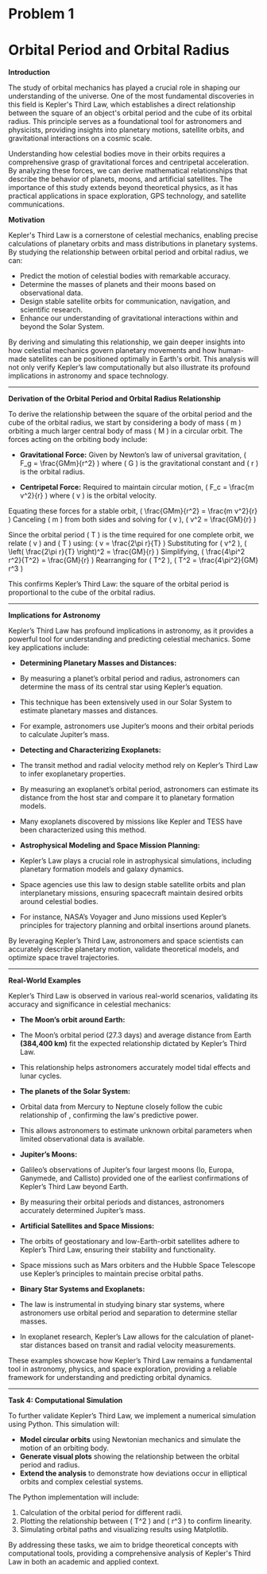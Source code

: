 
# Problem 1
# Orbital Period and Orbital Radius
**Introduction**

The study of orbital mechanics has played a crucial role in shaping our understanding of the universe. One of the most fundamental discoveries in this field is Kepler's Third Law, which establishes a direct relationship between the square of an object's orbital period and the cube of its orbital radius. This principle serves as a foundational tool for astronomers and physicists, providing insights into planetary motions, satellite orbits, and gravitational interactions on a cosmic scale.

Understanding how celestial bodies move in their orbits requires a comprehensive grasp of gravitational forces and centripetal acceleration. By analyzing these forces, we can derive mathematical relationships that describe the behavior of planets, moons, and artificial satellites. The importance of this study extends beyond theoretical physics, as it has practical applications in space exploration, GPS technology, and satellite communications.

**Motivation**

Kepler's Third Law is a cornerstone of celestial mechanics, enabling precise calculations of planetary orbits and mass distributions in planetary systems. By studying the relationship between orbital period and orbital radius, we can:

- Predict the motion of celestial bodies with remarkable accuracy.
- Determine the masses of planets and their moons based on observational data.
- Design stable satellite orbits for communication, navigation, and scientific research.
- Enhance our understanding of gravitational interactions within and beyond the Solar System.

By deriving and simulating this relationship, we gain deeper insights into how celestial mechanics govern planetary movements and how human-made satellites can be positioned optimally in Earth's orbit. This analysis will not only verify Kepler’s law computationally but also illustrate its profound implications in astronomy and space technology.

---

**Derivation of the Orbital Period and Orbital Radius Relationship**

To derive the relationship between the square of the orbital period and the cube of the orbital radius, we start by considering a body of mass \( m \) orbiting a much larger central body of mass \( M \) in a circular orbit. The forces acting on the orbiting body include:

- **Gravitational Force:** Given by Newton’s law of universal gravitation,
  \( F_g = \frac{GMm}{r^2} \)
  where \( G \) is the gravitational constant and \( r \) is the orbital radius.

- **Centripetal Force:** Required to maintain circular motion,
  \( F_c = \frac{m v^2}{r} \)
  where \( v \) is the orbital velocity.

Equating these forces for a stable orbit,
  \( \frac{GMm}{r^2} = \frac{m v^2}{r} \)
  Canceling \( m \) from both sides and solving for \( v \),
  \( v^2 = \frac{GM}{r} \)

Since the orbital period \( T \) is the time required for one complete orbit, we relate \( v \) and \( T \) using:
  \( v = \frac{2\pi r}{T} \)
  Substituting for \( v^2 \),
  \( \left( \frac{2\pi r}{T} \right)^2 = \frac{GM}{r} \)
  Simplifying,
  \( \frac{4\pi^2 r^2}{T^2} = \frac{GM}{r} \)
  Rearranging for \( T^2 \),
  \( T^2 = \frac{4\pi^2}{GM} r^3 \)

This confirms Kepler’s Third Law: the square of the orbital period is proportional to the cube of the orbital radius.

---

**Implications for Astronomy**

Kepler’s Third Law has profound implications in astronomy, as it provides a powerful tool for understanding and predicting celestial mechanics. Some key applications include:

- **Determining Planetary Masses and Distances:**

- By measuring a planet’s orbital period and radius, astronomers can determine the mass of its central star using Kepler’s equation.

- This technique has been extensively used in our Solar System to estimate planetary masses and distances.

- For example, astronomers use Jupiter’s moons and their orbital periods to calculate Jupiter’s mass.

- **Detecting and Characterizing Exoplanets:**

- The transit method and radial velocity method rely on Kepler’s Third Law to infer exoplanetary properties.

- By measuring an exoplanet’s orbital period, astronomers can estimate its distance from the host star and compare it to planetary formation models.

- Many exoplanets discovered by missions like Kepler and TESS have been characterized using this method.

- **Astrophysical Modeling and Space Mission Planning:**

- Kepler’s Law plays a crucial role in astrophysical simulations, including planetary formation models and galaxy dynamics.

- Space agencies use this law to design stable satellite orbits and plan interplanetary missions, ensuring spacecraft maintain desired orbits around celestial bodies.

- For instance, NASA’s Voyager and Juno missions used Kepler’s principles for trajectory planning and orbital insertions around planets.

By leveraging Kepler’s Third Law, astronomers and space scientists can accurately describe planetary motion, validate theoretical models, and optimize space travel trajectories.

---

**Real-World Examples**

Kepler’s Third Law is observed in various real-world scenarios, validating its accuracy and significance in celestial mechanics:

- **The Moon’s orbit around Earth:**

- The Moon’s orbital period (27.3 days) and average distance from Earth **(384,400 km)** fit the expected relationship dictated by Kepler’s Third Law.

- This relationship helps astronomers accurately model tidal effects and lunar cycles.

- **The planets of the Solar System:**

- Orbital data from Mercury to Neptune closely follow the cubic relationship of , confirming the law's predictive power.

- This allows astronomers to estimate unknown orbital parameters when limited observational data is available.

- **Jupiter’s Moons:**

- Galileo’s observations of Jupiter’s four largest moons (Io, Europa, Ganymede, and Callisto) provided one of the earliest confirmations of Kepler’s Third Law beyond Earth.

- By measuring their orbital periods and distances, astronomers accurately determined Jupiter’s mass.

- **Artificial Satellites and Space Missions:**

- The orbits of geostationary and low-Earth-orbit satellites adhere to Kepler’s Third Law, ensuring their stability and functionality.

- Space missions such as Mars orbiters and the Hubble Space Telescope use Kepler’s principles to maintain precise orbital paths.

- **Binary Star Systems and Exoplanets:**

- The law is instrumental in studying binary star systems, where astronomers use orbital period and separation to determine stellar masses.

- In exoplanet research, Kepler’s Law allows for the calculation of planet-star distances based on transit and radial velocity measurements.

These examples showcase how Kepler’s Third Law remains a fundamental tool in astronomy, physics, and space exploration, providing a reliable framework for understanding and predicting orbital dynamics.

---

**Task 4: Computational Simulation**

To further validate Kepler’s Third Law, we implement a numerical simulation using Python. This simulation will:

- **Model circular orbits** using Newtonian mechanics and simulate the motion of an orbiting body.
- **Generate visual plots** showing the relationship between the orbital period and radius.
- **Extend the analysis** to demonstrate how deviations occur in elliptical orbits and complex celestial systems.

The Python implementation will include:

1. Calculation of the orbital period for different radii.
2. Plotting the relationship between \( T^2 \) and \( r^3 \) to confirm linearity.
3. Simulating orbital paths and visualizing results using Matplotlib.

By addressing these tasks, we aim to bridge theoretical concepts with computational tools, providing a comprehensive analysis of Kepler's Third Law in both an academic and applied context.

